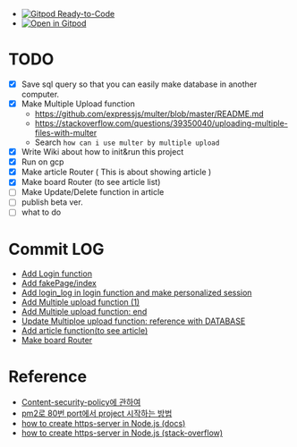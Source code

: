 * [![Gitpod Ready-to-Code](https://img.shields.io/badge/Gitpod-ready--to--code-blue?logo=gitpod)](https://gitpod.io/#https://github.com/<your-org>/<your-project>)
* [![Open in Gitpod](https://gitpod.io/button/open-in-gitpod.svg)](https://gitpod.io/#https://github.com/Aaaaiiiiiee/familly_blog_practice)

# TODO
- [x] Save sql query so that you can easily make database in another computer.
- [x] Make Multiple Upload function
    * https://github.com/expressjs/multer/blob/master/README.md
    * https://stackoverflow.com/questions/39350040/uploading-multiple-files-with-multer
    * Search `how can i use multer by multiple upload`
- [x] Write Wiki about how to init&run this project
- [x] Run on gcp
- [x] Make article Router ( This is about showing article )
- [x] Make board Router (to see article list)
- [ ] Make Update/Delete function in article
- [ ] publish beta ver.
- [ ] what to do

# Commit LOG
* [Add Login function](https://github.com/Aaaaiiiiiee/family_blog_practice/commit/85781019622bdefd4c0ad1e584f2f984ebc3ab0e)
* [Add fakePage/index](https://github.com/Aaaaiiiiiee/family_blog_practice/commit/e1db4f6fb1f6554a42af01ce340b66b518748334)
* [Add login_log in login function and make personalized session](https://github.com/Aaaaiiiiiee/family_blog_practice/commit/3bfd6f1ff6d7957940b89c6713d1a14a47d8c903)
* [Add Multiple upload function (1)](https://github.com/Aaaaiiiiiee/family_blog_practice/commit/2a95a1c6b77065d6e7760a295bf00223ee76138d)
* [Add Multiple upload function: end](https://github.com/Aaaaiiiiiee/family_blog_practice/commit/72a9f0c994dc54b6636d4ff3c73b897a596ebc62)
* [Update Multiploe upload function: reference with DATABASE](https://github.com/Aaaaiiiiiee/family_blog_practice/commit/d71aebe350ff18c45ab76b4af8a0b07504b4a044)
* [Add article function(to see article)](https://github.com/Aaaaiiiiiee/family_blog_practice/commit/fea08e25753758f515b660674d7b124793da9d10)
* [Make board Router](https://github.com/Aaaaiiiiiee/family_blog_practice/commit/26a8a3e1cea1a2113d85c5d48e8664ec542c096c)

# Reference
* [Content-security-policy에 관하여](https://developers.google.com/web/fundamentals/security/csp?hl=ko)
* [pm2로 80번 port에서 project 시작하는 방법](https://www.digitalocean.com/community/tutorials/how-to-use-pm2-to-setup-a-node-js-production-environment-on-an-ubuntu-vps#give-safe-user-permission-to-use-port-80)
* [how to create https-server in Node.js (docs)](https://nodejs.org/en/knowledge/HTTP/servers/how-to-create-a-HTTPS-server/)
* [how to create https-server in Node.js (stack-overflow)](https://stackoverflow.com/questions/11744975/enabling-https-on-express-js)